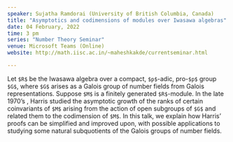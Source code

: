 ```yaml
---
speaker: Sujatha Ramdorai (University of British Columbia, Canada)
title: "Asymptotics and codimensions of modules over Iwasawa algebras"
date: 04 February, 2022
time: 3 pm
series: "Number Theory Seminar"
venue: Microsoft Teams (Online)
website: http://math.iisc.ac.in/~maheshkakde/currentseminar.html

---
```


Let `$R$` be the Iwasawa algebra over a compact, `$p$`-adic, pro-`$p$` group
`$G$`, where `$G$` arises as a Galois group of number fields from Galois representations.
Suppose `$M$` is a finitely generated `$R$`-module. In the late 1970’s , Harris studied the 
asymptotic growth of the ranks of certain coinvariants of `$M$` arising from the action 
of open subgroups of `$G$` and related them to the codimension of `$M$`. In this talk, we 
explain how Harris’ proofs can be simplified and improved upon, with possible
applications to studying some natural subquotients of the Galois groups of number fields.

